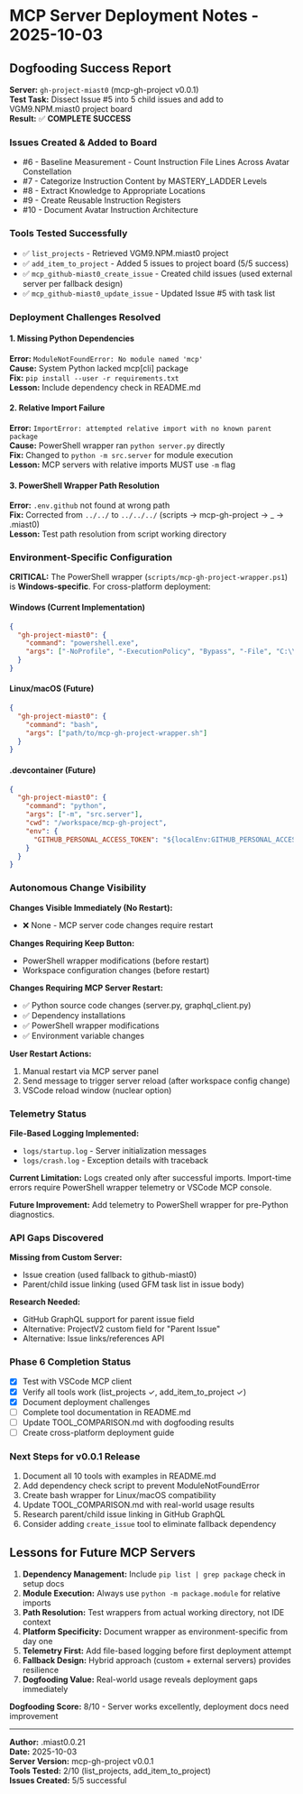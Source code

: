 # MCP Server Deployment Notes - 2025-10-03

## Dogfooding Success Report

**Server:** `gh-project-miast0` (mcp-gh-project v0.0.1)  
**Test Task:** Dissect Issue #5 into 5 child issues and add to VGM9.NPM.miast0 project board  
**Result:** ✅ **COMPLETE SUCCESS**

### Issues Created & Added to Board
- #6 - Baseline Measurement - Count Instruction File Lines Across Avatar Constellation
- #7 - Categorize Instruction Content by MASTERY_LADDER Levels
- #8 - Extract Knowledge to Appropriate Locations
- #9 - Create Reusable Instruction Registers
- #10 - Document Avatar Instruction Architecture

### Tools Tested Successfully
- ✅ `list_projects` - Retrieved VGM9.NPM.miast0 project
- ✅ `add_item_to_project` - Added 5 issues to project board (5/5 success)
- ✅ `mcp_github-miast0_create_issue` - Created child issues (used external server per fallback design)
- ✅ `mcp_github-miast0_update_issue` - Updated Issue #5 with task list

### Deployment Challenges Resolved

#### 1. Missing Python Dependencies
**Error:** `ModuleNotFoundError: No module named 'mcp'`  
**Cause:** System Python lacked mcp[cli] package  
**Fix:** `pip install --user -r requirements.txt`  
**Lesson:** Include dependency check in README.md

#### 2. Relative Import Failure
**Error:** `ImportError: attempted relative import with no known parent package`  
**Cause:** PowerShell wrapper ran `python server.py` directly  
**Fix:** Changed to `python -m src.server` for module execution  
**Lesson:** MCP servers with relative imports MUST use `-m` flag

#### 3. PowerShell Wrapper Path Resolution
**Error:** `.env.github` not found at wrong path  
**Fix:** Corrected from `../../` to `../../../` (scripts → mcp-gh-project → _ → .miast0)  
**Lesson:** Test path resolution from script working directory

### Environment-Specific Configuration

**CRITICAL:** The PowerShell wrapper (`scripts/mcp-gh-project-wrapper.ps1`) is **Windows-specific**. For cross-platform deployment:

#### Windows (Current Implementation)
```json
{
  "gh-project-miast0": {
    "command": "powershell.exe",
    "args": ["-NoProfile", "-ExecutionPolicy", "Bypass", "-File", "C:\\path\\to\\mcp-gh-project-wrapper.ps1"]
  }
}
```

#### Linux/macOS (Future)
```json
{
  "gh-project-miast0": {
    "command": "bash",
    "args": ["path/to/mcp-gh-project-wrapper.sh"]
  }
}
```

#### .devcontainer (Future)
```json
{
  "gh-project-miast0": {
    "command": "python",
    "args": ["-m", "src.server"],
    "cwd": "/workspace/mcp-gh-project",
    "env": {
      "GITHUB_PERSONAL_ACCESS_TOKEN": "${localEnv:GITHUB_PERSONAL_ACCESS_TOKEN}"
    }
  }
}
```

### Autonomous Change Visibility

**Changes Visible Immediately (No Restart):**
- ❌ None - MCP server code changes require restart

**Changes Requiring Keep Button:**
- PowerShell wrapper modifications (before restart)
- Workspace configuration changes (before restart)

**Changes Requiring MCP Server Restart:**
- ✅ Python source code changes (server.py, graphql_client.py)
- ✅ Dependency installations
- ✅ PowerShell wrapper modifications
- ✅ Environment variable changes

**User Restart Actions:**
1. Manual restart via MCP server panel
2. Send message to trigger server reload (after workspace config change)
3. VSCode reload window (nuclear option)

### Telemetry Status

**File-Based Logging Implemented:**
- `logs/startup.log` - Server initialization messages
- `logs/crash.log` - Exception details with traceback

**Current Limitation:** Logs created only after successful imports. Import-time errors require PowerShell wrapper telemetry or VSCode MCP console.

**Future Improvement:** Add telemetry to PowerShell wrapper for pre-Python diagnostics.

### API Gaps Discovered

**Missing from Custom Server:**
- Issue creation (used fallback to github-miast0)
- Parent/child issue linking (used GFM task list in issue body)

**Research Needed:**
- GitHub GraphQL support for parent issue field
- Alternative: ProjectV2 custom field for "Parent Issue"
- Alternative: Issue links/references API

### Phase 6 Completion Status

- [x] Test with VSCode MCP client
- [x] Verify all tools work (list_projects ✓, add_item_to_project ✓)
- [x] Document deployment challenges
- [ ] Complete tool documentation in README.md
- [ ] Update TOOL_COMPARISON.md with dogfooding results
- [ ] Create cross-platform deployment guide

### Next Steps for v0.0.1 Release

1. Document all 10 tools with examples in README.md
2. Add dependency check script to prevent ModuleNotFoundError
3. Create bash wrapper for Linux/macOS compatibility
4. Update TOOL_COMPARISON.md with real-world usage results
5. Research parent/child issue linking in GitHub GraphQL
6. Consider adding `create_issue` tool to eliminate fallback dependency

## Lessons for Future MCP Servers

1. **Dependency Management:** Include `pip list | grep package` check in setup docs
2. **Module Execution:** Always use `python -m package.module` for relative imports
3. **Path Resolution:** Test wrappers from actual working directory, not IDE context
4. **Platform Specificity:** Document wrapper as environment-specific from day one
5. **Telemetry First:** Add file-based logging before first deployment attempt
6. **Fallback Design:** Hybrid approach (custom + external servers) provides resilience
7. **Dogfooding Value:** Real-world usage reveals deployment gaps immediately

**Dogfooding Score:** 8/10 - Server works excellently, deployment docs need improvement

---

**Author:** .miast0.0.21  
**Date:** 2025-10-03  
**Server Version:** mcp-gh-project v0.0.1  
**Tools Tested:** 2/10 (list_projects, add_item_to_project)  
**Issues Created:** 5/5 successful
